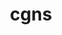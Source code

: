 ---
title: "cgns"
layout: cache
categories: [package, develop]
meta: {"versions": ["4.4.0"], "compilers": ["gcc@=11.4.0", "msvc@=19.39.33523"], "oss": ["ubuntu22.04", "windows10.0.20348"], "platforms": ["linux", "windows"], "targets": ["x86_64", "x86_64_v3"], "stacks": ["e4s", "root", "windows-vis"], "num_specs": 12, "num_specs_by_stack": {"root": 12, "e4s": 2, "windows-vis": 1}}
spec_details: [{"hash": "nwnn3ivsudzmr52pjy3f7yqvag2mwlm2", "compiler": "gcc@=11.4.0", "versions": ["4.4.0"], "os": "ubuntu22.04", "platform": "linux", "target": "x86_64_v3", "variants": ["~base_scope", "build_system=cmake", "build_type=Release", "~fortran", "generator=make", "+hdf5", "~int64", "~ipo", "~legacy", "~mem_debug", "+mpi", "~pic", "+scoping", "+shared", "~static", "~testing", "~tools"], "stacks": ["root"], "size": "-", "tarball": "https://binaries.spack.io/develop/build_cache/linux-ubuntu22.04-x86_64_v3/gcc-11.4.0/cgns-4.4.0/linux-ubuntu22.04-x86_64_v3-gcc-11.4.0-cgns-4.4.0-nwnn3ivsudzmr52pjy3f7yqvag2mwlm2.spack"}, {"hash": "nuxwi3xxdfpupu4c2w5px45usbskyh55", "compiler": "gcc@=11.4.0", "versions": ["4.4.0"], "os": "ubuntu22.04", "platform": "linux", "target": "x86_64_v3", "variants": ["~base_scope", "build_system=cmake", "build_type=Release", "~fortran", "generator=make", "+hdf5", "~int64", "~ipo", "~legacy", "~mem_debug", "+mpi", "~pic", "+scoping", "+shared", "~static", "~testing", "~tools"], "stacks": ["root"], "size": "-", "tarball": "https://binaries.spack.io/develop/build_cache/linux-ubuntu22.04-x86_64_v3/gcc-11.4.0/cgns-4.4.0/linux-ubuntu22.04-x86_64_v3-gcc-11.4.0-cgns-4.4.0-nuxwi3xxdfpupu4c2w5px45usbskyh55.spack"}, {"hash": "upxabwmzjtsbkp6bnp6qunpjlvkckppa", "compiler": "gcc@=11.4.0", "versions": ["4.4.0"], "os": "ubuntu22.04", "platform": "linux", "target": "x86_64_v3", "variants": ["~base_scope", "build_system=cmake", "build_type=Release", "~fortran", "generator=make", "+hdf5", "~int64", "~ipo", "~legacy", "~mem_debug", "+mpi", "~pic", "+scoping", "+shared", "~static", "~testing", "~tools"], "stacks": ["e4s", "root"], "size": "-", "tarball": "https://binaries.spack.io/develop/build_cache/linux-ubuntu22.04-x86_64_v3/gcc-11.4.0/cgns-4.4.0/linux-ubuntu22.04-x86_64_v3-gcc-11.4.0-cgns-4.4.0-upxabwmzjtsbkp6bnp6qunpjlvkckppa.spack"}, {"hash": "v63ppcjeljzaussg5kxcsr6ynpqvmcjj", "compiler": "gcc@=11.4.0", "versions": ["4.4.0"], "os": "ubuntu22.04", "platform": "linux", "target": "x86_64_v3", "variants": ["~base_scope", "build_system=cmake", "build_type=Release", "~fortran", "generator=make", "+hdf5", "~int64", "~ipo", "~legacy", "~mem_debug", "+mpi", "~pic", "+scoping", "+shared", "~static", "~testing", "~tools"], "stacks": ["root"], "size": "-", "tarball": "https://binaries.spack.io/develop/build_cache/linux-ubuntu22.04-x86_64_v3/gcc-11.4.0/cgns-4.4.0/linux-ubuntu22.04-x86_64_v3-gcc-11.4.0-cgns-4.4.0-v63ppcjeljzaussg5kxcsr6ynpqvmcjj.spack"}, {"hash": "fb3sakyduyxrzafgifrzlzjexupbdc4l", "compiler": "gcc@=11.4.0", "versions": ["4.4.0"], "os": "ubuntu22.04", "platform": "linux", "target": "x86_64_v3", "variants": ["~base_scope", "build_system=cmake", "build_type=Release", "~fortran", "generator=make", "+hdf5", "~int64", "~ipo", "~legacy", "~mem_debug", "+mpi", "~pic", "+scoping", "+shared", "~static", "~testing", "~tools"], "stacks": ["root"], "size": "-", "tarball": "https://binaries.spack.io/develop/build_cache/linux-ubuntu22.04-x86_64_v3/gcc-11.4.0/cgns-4.4.0/linux-ubuntu22.04-x86_64_v3-gcc-11.4.0-cgns-4.4.0-fb3sakyduyxrzafgifrzlzjexupbdc4l.spack"}, {"hash": "23vdxlqffkf2ta3rjnilxlqoigg3jgsw", "compiler": "gcc@=11.4.0", "versions": ["4.4.0"], "os": "ubuntu22.04", "platform": "linux", "target": "x86_64_v3", "variants": ["~base_scope", "build_system=cmake", "build_type=Release", "~fortran", "generator=make", "+hdf5", "~int64", "~ipo", "~legacy", "~mem_debug", "+mpi", "~pic", "+scoping", "+shared", "~static", "~testing", "~tools"], "stacks": ["root"], "size": "-", "tarball": "https://binaries.spack.io/develop/build_cache/linux-ubuntu22.04-x86_64_v3/gcc-11.4.0/cgns-4.4.0/linux-ubuntu22.04-x86_64_v3-gcc-11.4.0-cgns-4.4.0-23vdxlqffkf2ta3rjnilxlqoigg3jgsw.spack"}, {"hash": "5tkzubpxwkykcaakf4q3myb2kspjn75t", "compiler": "gcc@=11.4.0", "versions": ["4.4.0"], "os": "ubuntu22.04", "platform": "linux", "target": "x86_64_v3", "variants": ["~base_scope", "build_system=cmake", "build_type=Release", "~fortran", "generator=make", "+hdf5", "~int64", "~ipo", "~legacy", "~mem_debug", "+mpi", "~pic", "+scoping", "+shared", "~static", "~testing", "~tools"], "stacks": ["e4s", "root"], "size": "-", "tarball": "https://binaries.spack.io/develop/build_cache/linux-ubuntu22.04-x86_64_v3/gcc-11.4.0/cgns-4.4.0/linux-ubuntu22.04-x86_64_v3-gcc-11.4.0-cgns-4.4.0-5tkzubpxwkykcaakf4q3myb2kspjn75t.spack"}, {"hash": "dg3mo2kujt3deuds2zkqxvqpxlta2odf", "compiler": "gcc@=11.4.0", "versions": ["4.4.0"], "os": "ubuntu22.04", "platform": "linux", "target": "x86_64_v3", "variants": ["~base_scope", "build_system=cmake", "build_type=Release", "~fortran", "generator=make", "+hdf5", "~int64", "~ipo", "~legacy", "~mem_debug", "+mpi", "~pic", "+scoping", "+shared", "~static", "~testing", "~tools"], "stacks": ["root"], "size": "-", "tarball": "https://binaries.spack.io/develop/build_cache/linux-ubuntu22.04-x86_64_v3/gcc-11.4.0/cgns-4.4.0/linux-ubuntu22.04-x86_64_v3-gcc-11.4.0-cgns-4.4.0-dg3mo2kujt3deuds2zkqxvqpxlta2odf.spack"}, {"hash": "kei7hmmvexdouzowtuua77rzppxoe6tu", "compiler": "msvc@=19.39.33523", "versions": ["4.4.0"], "os": "windows10.0.20348", "platform": "windows", "target": "x86_64", "variants": ["~base_scope", "build_system=cmake", "build_type=Release", "~fortran", "generator=ninja", "+hdf5", "~int64", "~ipo", "~legacy", "~mem_debug", "~mpi", "~pic", "+scoping", "+shared", "~static", "~testing", "~tools"], "stacks": ["root"], "size": "-", "tarball": "https://binaries.spack.io/develop/build_cache/windows-windows10.0.20348-x86_64/msvc-19.39.33523/cgns-4.4.0/windows-windows10.0.20348-x86_64-msvc-19.39.33523-cgns-4.4.0-kei7hmmvexdouzowtuua77rzppxoe6tu.spack"}, {"hash": "blu4cew2s4xjlbtccw6x46opdbjv3vzj", "compiler": "msvc@=19.39.33523", "versions": ["4.4.0"], "os": "windows10.0.20348", "platform": "windows", "target": "x86_64", "variants": ["~base_scope", "build_system=cmake", "build_type=Release", "~fortran", "generator=ninja", "+hdf5", "~int64", "~ipo", "~legacy", "~mem_debug", "~mpi", "~pic", "+scoping", "+shared", "~static", "~testing", "~tools"], "stacks": ["windows-vis", "root"], "size": "-", "tarball": "https://binaries.spack.io/develop/build_cache/windows-windows10.0.20348-x86_64/msvc-19.39.33523/cgns-4.4.0/windows-windows10.0.20348-x86_64-msvc-19.39.33523-cgns-4.4.0-blu4cew2s4xjlbtccw6x46opdbjv3vzj.spack"}, {"hash": "izynsrhgbgzlxzwdcwqargid4alnas2o", "compiler": "msvc@=19.39.33523", "versions": ["4.4.0"], "os": "windows10.0.20348", "platform": "windows", "target": "x86_64", "variants": ["~base_scope", "build_system=cmake", "build_type=Release", "~fortran", "generator=ninja", "+hdf5", "~int64", "~ipo", "~legacy", "~mem_debug", "~mpi", "~pic", "+scoping", "+shared", "~static", "~testing", "~tools"], "stacks": ["root"], "size": "-", "tarball": "https://binaries.spack.io/develop/build_cache/windows-windows10.0.20348-x86_64/msvc-19.39.33523/cgns-4.4.0/windows-windows10.0.20348-x86_64-msvc-19.39.33523-cgns-4.4.0-izynsrhgbgzlxzwdcwqargid4alnas2o.spack"}, {"hash": "2g6226euscsjc7ijqzcwny4tbqbkdhbx", "compiler": "msvc@=19.39.33523", "versions": ["4.4.0"], "os": "windows10.0.20348", "platform": "windows", "target": "x86_64", "variants": ["~base_scope", "build_system=cmake", "build_type=Release", "~fortran", "generator=ninja", "+hdf5", "~int64", "~ipo", "~legacy", "~mem_debug", "~mpi", "~pic", "+scoping", "+shared", "~static", "~testing", "~tools"], "stacks": ["root"], "size": "-", "tarball": "https://binaries.spack.io/develop/build_cache/windows-windows10.0.20348-x86_64/msvc-19.39.33523/cgns-4.4.0/windows-windows10.0.20348-x86_64-msvc-19.39.33523-cgns-4.4.0-2g6226euscsjc7ijqzcwny4tbqbkdhbx.spack"}]
---